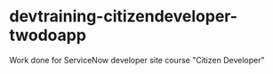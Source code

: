 # devtraining-citizendeveloper-twodoapp
Work done for ServiceNow developer site course "Citizen Developer"
